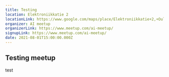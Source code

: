 ```yaml
---
title: Testing
location: Elektroniikkatie 2
locationLink: https://www.google.com/maps/place/Elektroniikkatie+2,+Oulu+Finland
organizer: AI meetup
organizerLink: https://www.meetup.com/ai-meetup/
signupLink: https://www.meetup.com/ai-meetup/
date: 2021-08-01T15:00:00.000Z
---
```


## Testing meetup 
test
      